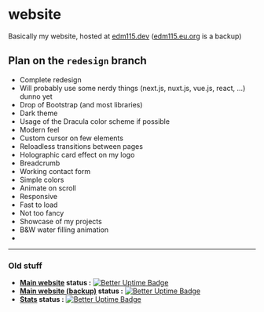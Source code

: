 # website
Basically my website, hosted at [edm115.dev](https://edm115.dev) ([edm115.eu.org](https://edm115.eu.org) is a backup)

## Plan on the `redesign` branch

- Complete redesign
- Will probably use some nerdy things (next.js, nuxt.js, vue.js, react, ...) dunno yet
- Drop of Bootstrap (and most libraries)
- Dark theme
- Usage of the Dracula color scheme if possible
- Modern feel
- Custom cursor on few elements
- Reloadless transitions between pages
- Holographic card effect on my logo
- Breadcrumb
- Working contact form
- Simple colors
- Animate on scroll
- Responsive
- Fast to load
- Not too fancy
- Showcase of my projects
- B&W water filling animation
- 




---

### Old stuff

+ **[Main website](https://edm115.dev) status :** [![Better Uptime Badge](https://betteruptime.com/status-badges/v1/monitor/n6oc.svg)](https://up.edm115.dev/)
+ **[Main website (backup)](https://edm115.eu.org) status :** [![Better Uptime Badge](https://betteruptime.com/status-badges/v1/monitor/iker.svg)](https://up.edm115.dev/)
+ **[Stats](https://stats.edm115.dev/api?username=EDM115&count_private=true&show_icons=true&cache_seconds=1800&bg_color=30,833ab4,fd1d1d,fcb045&include_all_commits=True&title_color=fff&icon_color=fff&border_color=000&text_color=70ffff) status :** [![Better Uptime Badge](https://betteruptime.com/status-badges/v1/monitor/loog.svg)](https://up.edm115.dev/)
